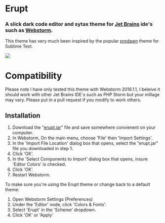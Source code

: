# Erupt

### A slick dark code editor and sytax theme for [Jet Brains](https://www.jetbrains.com/) ide's such as [Webstorm](https://www.jetbrains.com/webstorm/). 

This theme has very much been inspired by the popular [predawn](https://github.com/jamiewilson/predawn) theme for Sublime Text.

![](http://i.imgur.com/cmrmAQW.png)

# Compatibility

Please note I have only tested this theme with Webstorm 2016.1.1, I beleive it should work with other Jet Brains IDE's such as PHP Storm but your millage may vary. Please put in a pull request if you modify to work others.

## Installation

1. Download the "[erupt.jar](https://github.com/jennasalau/erupt-theme/raw/master/erupt.jar)" file and save somewhere convienent on your computer.
2. In Webstorm, On the main menu, choose 'File' then 'Import Settings'.
3. In the 'Import File Location' dialog box that opens, select the "erupt.jar" file you downloaded in step 1.
4. Click 'OK'.
5. In the 'Select Components to Import' dialog box that opens, insure 'Editor Colors' is checked.
6. Click 'OK'.
7. Restart Webstorm.

To make sure you're using the Erupt theme or change back to a default theme:

1. Open Webstorm Settings (Preferences)
2. Under the 'Editor' node, click 'Colors & Fonts'.
3. Select 'Erupt' in the 'Scheme' dropdown.
4. Click 'OK' or 'Apply' 